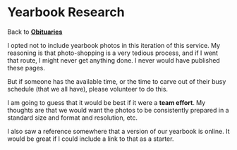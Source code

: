 
# Yearbook Research

Back to **[Obituaries](obituaries.md)**

I opted not to include yearbook photos in this iteration of this service.
My reasoning is that photo-shopping is a very tedious process, and if I went that route,
I might never get anything done.  I never would have published these pages.

But if someone has the available time, or the time to carve out of their
busy schedule (that we all have), please volunteer to do this.

I am going to guess that it would be best if it were a **team effort**.  My
thoughts are that we would want the photos to be consistently prepared in
a standard size and format and resolution, etc.

I also saw a reference somewhere that a version of our yearbook is online.
It would be great if I could include a link to that as a starter.
